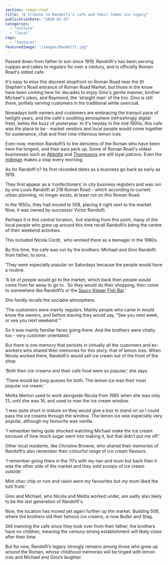 ```yaml
---
section: roman-road
title: "A tribute to Randolfi’s cafe and their lemon ice legacy"
publicationDate: "2020-01-25"
categories: 
  - "culture"
  - "local"
tags: 
  - "features"
featuredImage: "/images/Randolfi.jpg"
---
```


Passed down from father to son since 1919, Randolfi's has been serving cuppas and cakes to regulars for over a century, and is officially Roman Road's oldest cafe.

It's easy to miss this discreet shopfront on Roman Road near the St Stephen's Road entrance of Roman Road Market, but those in the know have been coming here for decades to enjoy Gino's gentle manner, brother Michael's jokes, and Raymond, the 'straight man' of the trio. Gino is still there, politely serving customers in his traditional white overcoat.

Nowadays both owners and customers are embracing the tranquil pace of twilight years, and the cafe's soothing atmosphere (refreshingly digital free), belies the buzz of yesteryear. In it's heyday in the mid 1900s, this cafe was _the_ place to be - market vendors and local people would come together for sustenance, chat and their now infamous lemon ices.

Even now, mention Randolfi’s to the denizens of the Roman who have been here the longest, and their ears perk up. Some of Roman Road's oldest businesses such as [Abbotts](https://romanroadlondon.com/abbotts-flooring-family-interview/) and [Thompsons](https://romanroadlondon.com/thompsons-diy-store-bow/) are still loyal patrons. Even the [milkman](https://romanroadlondon.com/local-milkman-revival-of-milk-round/) makes a stop every morning.

As for Randolfi's? Its first recorded dates as a business go back as early as 1919.

They first appear as a ‘confectioners’ in city business registers and was run by one Louis Randolfi at 218 Roman Road - which according to current urban planning, no longer exists, at least not on _this_ Roman Road.

In the 1950s, they had moved to 508, placing it right next to the market. Now, it was owned by successor Victor Randolfi. 

Perhaps it is this central location,  but starting from this point, many of the local people who grew up around this time recall Randolfi’s being the centre of their weekend activities.

This included Nicola Cordt,  who worked there as a teenager in the 1980s.

By this time, the cafe was run by the brothers: Michael and Gino Randolfi: from father, to sons. 

‘They were especially popular on Saturdays because the people would have a routine. 

'A lot of people would go to the market, which back then people would come from far away to go to.  So they would do their shopping, then come to somewhere like Randolfi’s or the [Saucy Kipper Fish Bar](https://romanroadlondon.com/savvas-argyrou-saucy-kipper-fish-bar/).’

She fondly recalls the sociable atmosphere. 

‘The customers were mainly regulars. Mainly people who came in would know the owners, and before leaving they would say, “See you next week, or see you next weekend.”'

So it was mainly familiar faces going there. And the brothers were chatty too - very customer orientated.' 

But there is one memory that persists in virtually all the customers and ex-workers who shared their memories for this story: that of lemon ices. When Nicola worked there, Randolfi’s would sell ice cream out of the front of the shop.

‘Both their ice-creams and their cafe food were so popular,’ she says.

‘There would be long queues for both. The lemon ice was their most popular ice cream.’

Melita Merton used to work alongside Nicola from 1985 when she was only 13, until she was 16, and used to man the ice cream window. 

‘I was quite short in stature so they would give a box to stand on so I could pass the ice creams through the window. The lemon ice was especially very popular, although my favourite was vanilla. 

'I remember being quite shocked watching Michael make the ice cream because of how much sugar went into making it, but that didn’t put me off.’

Other local residents, like Christine Browne, who shared their memories of Randolfi’s also remember their colourful range of ice cream flavours. 

‘I remember going there in the 70’s with my nan and mum but back then it was the other side of the market and they sold scoops of ice cream outside.'

Mint choc chip or rum and raisin were my favourites but my mum liked the tutti frutti.’

Gino and Michael, who Nicola and Melita worked under, are sadly also likely to be the last generation of Randolfi's.

Now, the location has moved yet again further up the market. Building 508, where the brothers old their famous ice creams, is now Butler and Stag.

Still manning the cafe since they took over from their father, the brothers have no children, meaning the century-strong establishment will likely close after their time. 

But for now, Randolfi’s legacy strongly remains among those who grew up around the Roman, whose childhood memories will be tinged with lemon ices and Michael and Gino’s laughter.
